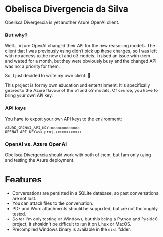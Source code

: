 # Obelisca Divergencia da Silva 

Obelisca Divergencia is yet another Azure OpenAI client.

### But why?

Well... Azure OpenAI changed their API for the new reasoning models. The client that 
I was previously using didn't pick up these changes, so I was left with no access
to the new o1 and o3 models. I raised an issue with them and waited for a month, but 
they were obviously busy and the changed API was not a priority for them.

So, I just decided to write my own client. 🙈

This project is for my own education and entertainment. It is specifically geared to 
the Azure flavour of the o1 and o3 models. Of course, you have to bring your 
own API key.

### API keys
You have to export your own API keys to the environment:

```
AZURE_OPENAI_API_KEY=xxxxxxxxxxxxx
OPENAI_API_KEY=sk-proj-xxxxxxxxxxxx
```

### OpenAI vs. Azure OpenAI
Obelisca Divergencia should work with both of them, but I am only using and testing 
the Azure deployment.

# Features
* Conversations are persisted in a SQLite database, so past conversations are not lost.
* You can attach files to the conversation.
* PDF and Word attachments should be supported, but are not thoroughly tested.
* So far I'm only testing on Windows, but this being a Python and Pyside6 project,
 it shouldn't be difficult to run it on Linux or MacOS.
* Precompiled Windows binary is available in the ``dist`` folder.

